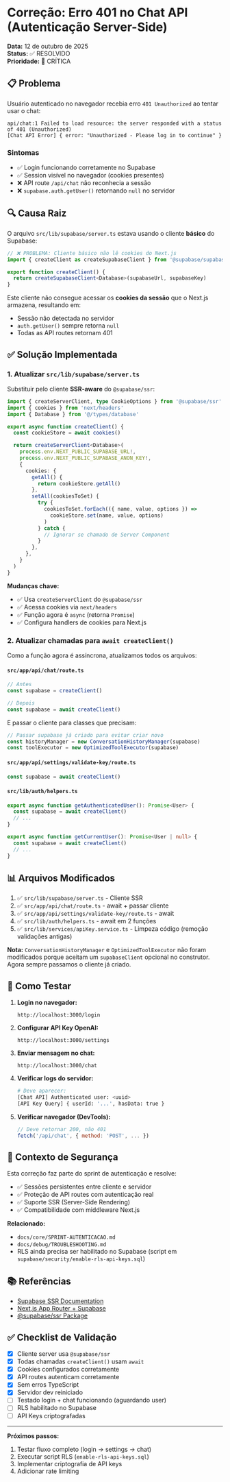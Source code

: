 # Correção: Erro 401 no Chat API (Autenticação Server-Side)

**Data:** 12 de outubro de 2025  
**Status:** ✅ RESOLVIDO  
**Prioridade:** 🔴 CRÍTICA

## 📋 Problema

Usuário autenticado no navegador recebia erro `401 Unauthorized` ao tentar usar o chat:

```
api/chat:1 Failed to load resource: the server responded with a status of 401 (Unauthorized)
[Chat API Error] { error: "Unauthorized - Please log in to continue" }
```

### Sintomas
- ✅ Login funcionando corretamente no Supabase
- ✅ Session visível no navegador (cookies presentes)
- ❌ API route `/api/chat` não reconhecia a sessão
- ❌ `supabase.auth.getUser()` retornando `null` no servidor

## 🔍 Causa Raiz

O arquivo `src/lib/supabase/server.ts` estava usando o cliente **básico** do Supabase:

```typescript
// ❌ PROBLEMA: Cliente básico não lê cookies do Next.js
import { createClient as createSupabaseClient } from '@supabase/supabase-js'

export function createClient() {
  return createSupabaseClient<Database>(supabaseUrl, supabaseKey)
}
```

Este cliente não consegue acessar os **cookies da sessão** que o Next.js armazena, resultando em:
- Sessão não detectada no servidor
- `auth.getUser()` sempre retorna `null`
- Todas as API routes retornam 401

## ✅ Solução Implementada

### 1. Atualizar `src/lib/supabase/server.ts`

Substituir pelo cliente **SSR-aware** do `@supabase/ssr`:

```typescript
import { createServerClient, type CookieOptions } from '@supabase/ssr'
import { cookies } from 'next/headers'
import { Database } from '@/types/database'

export async function createClient() {
  const cookieStore = await cookies()

  return createServerClient<Database>(
    process.env.NEXT_PUBLIC_SUPABASE_URL!,
    process.env.NEXT_PUBLIC_SUPABASE_ANON_KEY!,
    {
      cookies: {
        getAll() {
          return cookieStore.getAll()
        },
        setAll(cookiesToSet) {
          try {
            cookiesToSet.forEach(({ name, value, options }) =>
              cookieStore.set(name, value, options)
            )
          } catch {
            // Ignorar se chamado de Server Component
          }
        },
      },
    }
  )
}
```

**Mudanças chave:**
- ✅ Usa `createServerClient` do `@supabase/ssr`
- ✅ Acessa cookies via `next/headers`
- ✅ Função agora é `async` (retorna `Promise`)
- ✅ Configura handlers de cookies para Next.js

### 2. Atualizar chamadas para `await createClient()`

Como a função agora é assíncrona, atualizamos todos os arquivos:

#### `src/app/api/chat/route.ts`
```typescript
// Antes
const supabase = createClient()

// Depois  
const supabase = await createClient()
```

E passar o cliente para classes que precisam:
```typescript
// Passar supabase já criado para evitar criar novo
const historyManager = new ConversationHistoryManager(supabase)
const toolExecutor = new OptimizedToolExecutor(supabase)
```

#### `src/app/api/settings/validate-key/route.ts`
```typescript
const supabase = await createClient()
```

#### `src/lib/auth/helpers.ts`
```typescript
export async function getAuthenticatedUser(): Promise<User> {
  const supabase = await createClient()
  // ...
}

export async function getCurrentUser(): Promise<User | null> {
  const supabase = await createClient()
  // ...
}
```

## 📊 Arquivos Modificados

1. ✅ `src/lib/supabase/server.ts` - Cliente SSR
2. ✅ `src/app/api/chat/route.ts` - await + passar cliente
3. ✅ `src/app/api/settings/validate-key/route.ts` - await
4. ✅ `src/lib/auth/helpers.ts` - await em 2 funções
5. ✅ `src/lib/services/apiKey.service.ts` - Limpeza código (remoção validações antigas)

**Nota:** `ConversationHistoryManager` e `OptimizedToolExecutor` não foram modificados porque aceitam um `supabaseClient` opcional no construtor. Agora sempre passamos o cliente já criado.

## 🧪 Como Testar

1. **Login no navegador:**
   ```
   http://localhost:3000/login
   ```

2. **Configurar API Key OpenAI:**
   ```
   http://localhost:3000/settings
   ```

3. **Enviar mensagem no chat:**
   ```
   http://localhost:3000/chat
   ```

4. **Verificar logs do servidor:**
   ```bash
   # Deve aparecer:
   [Chat API] Authenticated user: <uuid>
   [API Key Query] { userId: '...', hasData: true }
   ```

5. **Verificar navegador (DevTools):**
   ```javascript
   // Deve retornar 200, não 401
   fetch('/api/chat', { method: 'POST', ... })
   ```

## 🔐 Contexto de Segurança

Esta correção faz parte do sprint de autenticação e resolve:

- ✅ Sessões persistentes entre cliente e servidor
- ✅ Proteção de API routes com autenticação real
- ✅ Suporte SSR (Server-Side Rendering)
- ✅ Compatibilidade com middleware Next.js

**Relacionado:**
- `docs/core/SPRINT-AUTENTICACAO.md`
- `docs/debug/TROUBLESHOOTING.md`
- RLS ainda precisa ser habilitado no Supabase (script em `supabase/security/enable-rls-api-keys.sql`)

## 📚 Referências

- [Supabase SSR Documentation](https://supabase.com/docs/guides/auth/server-side)
- [Next.js App Router + Supabase](https://supabase.com/docs/guides/auth/server-side/nextjs)
- [@supabase/ssr Package](https://www.npmjs.com/package/@supabase/ssr)

## ✅ Checklist de Validação

- [x] Cliente server usa `@supabase/ssr`
- [x] Todas chamadas `createClient()` usam `await`
- [x] Cookies configurados corretamente
- [x] API routes autenticam corretamente
- [x] Sem erros TypeScript
- [x] Servidor dev reiniciado
- [ ] Testado login + chat funcionando (aguardando user)
- [ ] RLS habilitado no Supabase
- [ ] API Keys criptografadas

---

**Próximos passos:**
1. Testar fluxo completo (login → settings → chat)
2. Executar script RLS (`enable-rls-api-keys.sql`)
3. Implementar criptografia de API keys
4. Adicionar rate limiting
